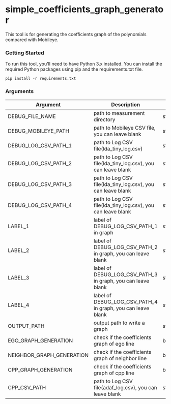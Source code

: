 # simple_coefficients_graph_generator

This tool is for generating the coefficients graph of the polynomials compared with Mobileye.

### Getting Started

To run this tool, you'll need to have Python 3.x installed. You can install the required Python packages using pip and the requirements.txt file.

    pip install -r requirements.txt


### Arguments

|**Argument**|**Description**|**Type**|
| ------- | ------- | ------- |
| DEBUG_FILE_NAME |path to measurement directory | string | 
| DEBUG_MOBILEYE_PATH |path to Mobileye CSV file, you can leave blank|string|
| DEBUG_LOG_CSV_PATH_1 |path to Log CSV file(lda_tiny_log.csv)|string|
| DEBUG_LOG_CSV_PATH_2 |path to Log CSV file(lda_tiny_log.csv), you can leave blank|string|
| DEBUG_LOG_CSV_PATH_3 |path to Log CSV file(lda_tiny_log.csv), you can leave blank|string|
| DEBUG_LOG_CSV_PATH_4 |path to Log CSV file(lda_tiny_log.csv), you can leave blank|string|
| LABEL_1 |label of DEBUG_LOG_CSV_PATH_1 in graph|string|
| LABEL_2 |label of DEBUG_LOG_CSV_PATH_2 in graph, you can leave blank|string|
| LABEL_3 |label of DEBUG_LOG_CSV_PATH_3 in graph, you can leave blank|string|
| LABEL_4 |label of DEBUG_LOG_CSV_PATH_4 in graph, you can leave blank|string|
| OUTPUT_PATH |output path to write a graph|string|
| EGO_GRAPH_GENERATION |check if the coefficients graph of ego line |boolean|
| NEIGHBOR_GRAPH_GENERATION |check if the coefficients graph of neighbor line |boolean|
| CPP_GRAPH_GENERATION |check if the coefficients graph of cpp line |boolean|
| CPP_CSV_PATH |path to Log CSV file(adaf_log.csv), you can leave blank|string|
